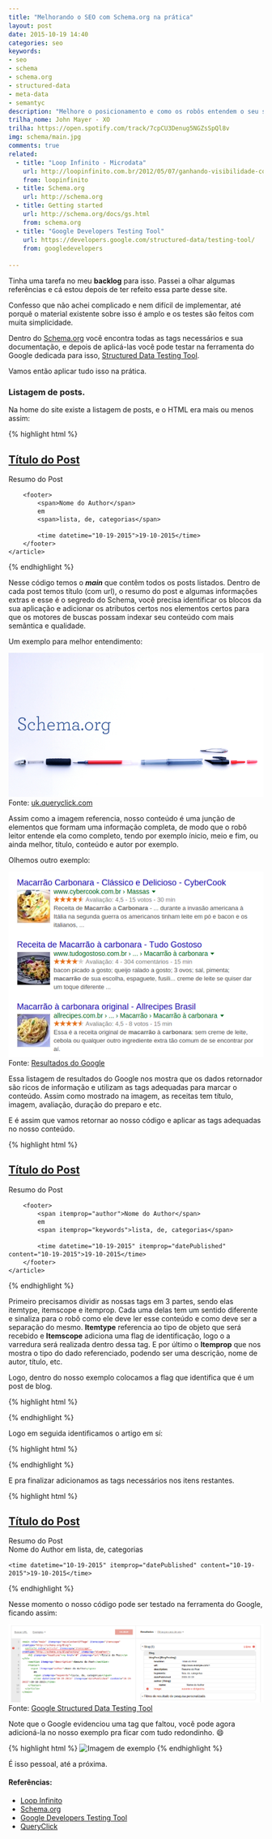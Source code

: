 ```yaml
---
title: "Melhorando o SEO com Schema.org na prática"
layout: post
date: 2015-10-19 14:40
categories: seo
keywords:
- seo
- schema
- schema.org
- structured-data
- meta-data
- semantyc
description: "Melhore o posicionamento e como os robôs entendem o seu site com o Schema.org."
trilha_nome: John Mayer - XO
trilha: https://open.spotify.com/track/7cpCU3Denug5NGZsSpQl8v
img: schema/main.jpg
comments: true
related:
  - title: "Loop Infinito - Microdata"
    url: http://loopinfinito.com.br/2012/05/07/ganhando-visibilidade-com-schema-org
    from: loopinfinito
  - title: Schema.org
    url: http://schema.org
  - title: Getting started
    url: http://schema.org/docs/gs.html
    from: schema.org
  - title: "Google Developers Testing Tool"
    url: https://developers.google.com/structured-data/testing-tool/
    from: googledevelopers

---
```


Tinha uma tarefa no meu **backlog** para isso. Passei a olhar algumas referências
e cá estou depois de ter refeito essa parte desse site.

Confesso que não achei complicado e nem difícil de implementar, até porquê o
material existente sobre isso é amplo e os testes são feitos com muita simplicidade.

Dentro do [Schema.org][s] você encontra todas as tags necessários e sua documentação,
e depois de aplicá-las você pode testar na ferramenta do Google dedicada para isso,
[Structured Data Testing Tool][g].

Vamos então aplicar tudo isso na prática.

### Listagem de posts.

Na home do site existe a listagem de posts, e o HTML era mais ou menos assim:

{% highlight html %}
<main role="main">
    <article>
        <h2><a href="#">Título do Post</a></h2>
        <section>Resumo do Post</section>

        <footer>
            <span>Nome do Author</span>
            em
            <span>lista, de, categorias</span>

            <time datetime="10-19-2015">19-10-2015</time>
        </footer>
    </article>
</main>
{% endhighlight %}

Nesse código temos o ***main*** que contêm todos os posts listados. Dentro de
cada post temos título (com url), o resumo do post e algumas informações extras
e esse é o segredo do Schema, você precisa identificar os blocos da sua aplicação
e adicionar os atributos certos nos elementos certos para que os motores de buscas
possam indexar seu conteúdo com mais semântica e qualidade.

Um exemplo para melhor entendimento:

![Schema.org Example][img-source]
Fonte: [uk.queryclick.com][img]

Assim como a imagem referencia, nosso conteúdo é uma junção de elementos que
formam uma informação completa, de modo que o robô leitor entende ela como
completo, tendo por exemplo ínicio, meio e fim, ou ainda melhor, título, conteúdo e autor por exemplo.

Olhemos outro exemplo:

![Resultados de pesquisa no Google][img-2-source]
Fonte: [Resultados do Google][img-2]

Essa listagem de resultados do Google nos mostra que os dados retornador são ricos
de informação e utilizam as tags adequadas para marcar o conteúdo. Assim como
mostrado na imagem, as receitas tem título, imagem, avaliação, duração do preparo e etc.

E é assim que vamos retornar ao nosso código e aplicar as tags adequadas no nosso conteúdo.

{% highlight html %}
<main role="main" itemprop="mainContentOfPage" itemscope="itemscope" itemtype="http://schema.org/Blog">
    <article role="article" itemscope="itemscope" itemtype="http://schema.org/BlogPosting" itemprop="blogPost">
        <h2 itemprop="headline"><a href="#" itemprop="url">Título do Post</a></h2>
        <section itemprop="description">Resumo do Post</section>

        <footer>
            <span itemprop="author">Nome do Author</span>
            em
            <span itemprop="keywords">lista, de, categorias</span>

            <time datetime="10-19-2015" itemprop="datePublished" content="10-19-2015">19-10-2015</time>
        </footer>
    </article>
</main>
{% endhighlight %}

Primeiro precisamos dividir as nossas tags em 3 partes, sendo elas itemtype, itemscope
e itemprop. Cada uma delas tem um sentido diferente e sinaliza para o robô como ele
deve ler esse conteúdo e como deve ser a separação do mesmo. **Itemtype** referencia
ao tipo de objeto que será recebido e **Itemscope** adiciona uma flag de identificação,
logo o a varredura será realizada dentro dessa tag. E por último o **Itemprop** que nos
mostra o tipo do dado referenciado, podendo ser uma descrição, nome de autor, título, etc.

Logo, dentro do nosso exemplo colocamos a flag que identifica que é um post de blog.

{% highlight html %}
<main role="main" itemprop="mainContentOfPage" itemscope="itemscope" itemtype="http://schema.org/Blog">
{% endhighlight %}

Logo em seguida identificamos o artigo em sí:

{% highlight html %}
<article role="article" itemscope="itemscope" itemtype="http://schema.org/BlogPosting" itemprop="blogPost">
{% endhighlight %}

E pra finalizar adicionamos as tags necessários nos itens restantes.

{% highlight html %}
<h2 itemprop="headline"><a href="#" itemprop="url">Título do Post</a></h2>
<section itemprop="description">Resumo do Post</section>
<footer>
    <span itemprop="author">Nome do Author</span>
    em
    <span itemprop="keywords">lista, de, categorias</span>

    <time datetime="10-19-2015" itemprop="datePublished" content="10-19-2015">19-10-2015</time>
</footer>
{% endhighlight %}

Nesse momento o nosso código pode ser testado na ferramenta do Google, ficando assim:

![Google Structured Data Testing Tool][img-3-source]
Fonte: [Google Structured Data Testing Tool][img-3]

Note que o Google evidenciou uma tag que faltou, você pode agora adicioná-la no nosso exemplo pra ficar com tudo redondinho. :smile:

{% highlight html %}
<img src="url-da-imagem.jpg" alt="Imagem de exemplo" itemprop="image" />
{% endhighlight %}

É isso pessoal, até a próxima.

#### Referências:
- [Loop Infinito][l]
- [Schema.org][s]
- [Google Developers Testing Tool][img-3]
- [QueryClick][img]

[s]: http://schema.org
[g]: https://developers.google.com/structured-data/testing-tool/
[l]: http://loopinfinito.com.br/2012/05/07/ganhando-visibilidade-com-schema-org/
[img]: http://uk.queryclick.com/seo-news/schemaorg-what-does-it-mean/
[img-source]: /assets/images/schema/schema.jpg
[img-2]: http://google.com.br
[img-2-source]: /assets/images/schema/receitas.png
[img-3]: https://developers.google.com/structured-data/testing-tool/
[img-3-source]: /assets/images/schema/google-test.png
